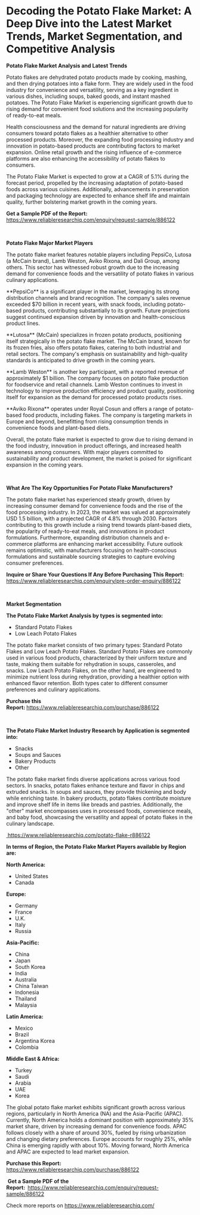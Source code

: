<p><h1>Decoding the Potato Flake Market: A Deep Dive into the Latest Market Trends, Market Segmentation, and Competitive Analysis</h1></p><p><strong>Potato Flake Market Analysis and Latest Trends</strong></p>
<p><p>Potato flakes are dehydrated potato products made by cooking, mashing, and then drying potatoes into a flake form. They are widely used in the food industry for convenience and versatility, serving as a key ingredient in various dishes, including soups, baked goods, and instant mashed potatoes. The Potato Flake Market is experiencing significant growth due to rising demand for convenient food solutions and the increasing popularity of ready-to-eat meals. </p><p>Health consciousness and the demand for natural ingredients are driving consumers toward potato flakes as a healthier alternative to other processed products. Moreover, the expanding food processing industry and innovation in potato-based products are contributing factors to market expansion. Online retail growth and the rising influence of e-commerce platforms are also enhancing the accessibility of potato flakes to consumers. </p><p>The Potato Flake Market is expected to grow at a CAGR of 5.1% during the forecast period, propelled by the increasing adaptation of potato-based foods across various cuisines. Additionally, advancements in preservation and packaging technology are expected to enhance shelf life and maintain quality, further bolstering market growth in the coming years.</p></p>
<p><strong>Get a Sample PDF of the Report:&nbsp;</strong> <a href="https://www.reliableresearchiq.com/enquiry/request-sample/886122?utm_campaign=3055&utm_medium=2&utm_source=Github&utm_content=ia&utm_term=07042025&utm_id=potato-flake">https://www.reliableresearchiq.com/enquiry/request-sample/886122</a></p>
<p>&nbsp;</p>
<p><strong>Potato Flake Major Market Players</strong></p>
<p><p>The potato flake market features notable players including PepsiCo, Lutosa (a McCain brand), Lamb Weston, Aviko Rixona, and Dali Group, among others. This sector has witnessed robust growth due to the increasing demand for convenience foods and the versatility of potato flakes in various culinary applications.</p><p>**PepsiCo** is a significant player in the market, leveraging its strong distribution channels and brand recognition. The company's sales revenue exceeded $70 billion in recent years, with snack foods, including potato-based products, contributing substantially to its growth. Future projections suggest continued expansion driven by innovation and health-conscious product lines.</p><p>**Lutosa** (McCain) specializes in frozen potato products, positioning itself strategically in the potato flake market. The McCain brand, known for its frozen fries, also offers potato flakes, catering to both industrial and retail sectors. The company's emphasis on sustainability and high-quality standards is anticipated to drive growth in the coming years.</p><p>**Lamb Weston** is another key participant, with a reported revenue of approximately $1 billion. The company focuses on potato flake production for foodservice and retail channels. Lamb Weston continues to invest in technology to improve production efficiency and product quality, positioning itself for expansion as the demand for processed potato products rises.</p><p>**Aviko Rixona** operates under Royal Cosun and offers a range of potato-based food products, including flakes. The company is targeting markets in Europe and beyond, benefitting from rising consumption trends in convenience foods and plant-based diets.</p><p>Overall, the potato flake market is expected to grow due to rising demand in the food industry, innovation in product offerings, and increased health awareness among consumers. With major players committed to sustainability and product development, the market is poised for significant expansion in the coming years.</p></p>
<p>&nbsp;</p>
<p><strong>What Are The Key Opportunities For Potato Flake Manufacturers?</strong></p>
<p><p>The potato flake market has experienced steady growth, driven by increasing consumer demand for convenience foods and the rise of the food processing industry. In 2023, the market was valued at approximately USD 1.5 billion, with a projected CAGR of 4.8% through 2030. Factors contributing to this growth include a rising trend towards plant-based diets, the popularity of ready-to-eat meals, and innovations in product formulations. Furthermore, expanding distribution channels and e-commerce platforms are enhancing market accessibility. Future outlook remains optimistic, with manufacturers focusing on health-conscious formulations and sustainable sourcing strategies to capture evolving consumer preferences.</p></p>
<p><strong>Inquire or Share Your Questions If Any Before Purchasing This Report:</strong> <a href="https://www.reliableresearchiq.com/enquiry/pre-order-enquiry/886122?utm_campaign=3055&utm_medium=2&utm_source=Github&utm_content=ia&utm_term=07042025&utm_id=potato-flake">https://www.reliableresearchiq.com/enquiry/pre-order-enquiry/886122</a></p>
<p>&nbsp;</p>
<p><strong>Market Segmentation</strong></p>
<p><strong>The Potato Flake Market Analysis by types is segmented into:</strong></p>
<p><ul><li>Standard Potato Flakes</li><li>Low Leach Potato Flakes</li></ul></p>
<p><p>The potato flake market consists of two primary types: Standard Potato Flakes and Low Leach Potato Flakes. Standard Potato Flakes are commonly used in various food products, characterized by their uniform texture and taste, making them suitable for rehydration in soups, casseroles, and snacks. Low Leach Potato Flakes, on the other hand, are engineered to minimize nutrient loss during rehydration, providing a healthier option with enhanced flavor retention. Both types cater to different consumer preferences and culinary applications.</p></p>
<p><strong>Purchase this Report:&nbsp;</strong><a href="https://www.reliableresearchiq.com/purchase/886122?utm_campaign=3055&utm_medium=2&utm_source=Github&utm_content=ia&utm_term=07042025&utm_id=potato-flake">https://www.reliableresearchiq.com/purchase/886122</a></p>
<p>&nbsp;</p>
<p><strong>The Potato Flake Market Industry Research by Application is segmented into:</strong></p>
<p><ul><li>Snacks</li><li>Soups and Sauces</li><li>Bakery Products</li><li>Other</li></ul></p>
<p><p>The potato flake market finds diverse applications across various food sectors. In snacks, potato flakes enhance texture and flavor in chips and extruded snacks. In soups and sauces, they provide thickening and body while enriching taste. In bakery products, potato flakes contribute moisture and improve shelf life in items like breads and pastries. Additionally, the "other" market encompasses uses in processed foods, convenience meals, and baby food, showcasing the versatility and appeal of potato flakes in the culinary landscape.</p></p>
<p><a href="https://www.reliableresearchiq.com/potato-flake-r886122?utm_campaign=3055&utm_medium=2&utm_source=Github&utm_content=ia&utm_term=07042025&utm_id=potato-flake">&nbsp;https://www.reliableresearchiq.com/potato-flake-r886122</a></p>
<p><strong>In terms of Region, the Potato Flake Market Players available by Region are:</strong></p>
<p>
    <p> <strong> North America: </strong>
        <ul>
            <li>United States</li>
            <li>Canada</li>
        </ul>
        </p> 
    <p> <strong> Europe: </strong>
        <ul>
            <li>Germany</li>
            <li>France</li>
            <li>U.K.</li>
            <li>Italy</li>
            <li>Russia</li>
        </ul>
        </p> 
    <p> <strong> Asia-Pacific: </strong>
        <ul>
            <li>China</li>
            <li>Japan</li>
            <li>South Korea</li>
            <li>India</li>
            <li>Australia</li>
            <li>China Taiwan</li>
            <li>Indonesia</li>
            <li>Thailand</li>
            <li>Malaysia</li>
        </ul>
        </p> 
    <p> <strong> Latin America: </strong>
        <ul>
            <li>Mexico</li>
            <li>Brazil</li>
            <li>Argentina Korea</li>
            <li>Colombia</li>
        </ul>
        </p> 
    <p> <strong> Middle East & Africa: </strong>
        <ul>
            <li>Turkey</li>
            <li>Saudi</li>
            <li>Arabia</li>
            <li>UAE</li>
            <li>Korea</li>
        </ul>
    </p>
    </p>
<p><p>The global potato flake market exhibits significant growth across various regions, particularly in North America (NA) and the Asia-Pacific (APAC). Currently, North America holds a dominant position with approximately 35% market share, driven by increasing demand for convenience foods. APAC follows closely with a share of around 30%, fueled by rising urbanization and changing dietary preferences. Europe accounts for roughly 25%, while China is emerging rapidly with about 10%. Moving forward, North America and APAC are expected to lead market expansion.</p></p>
<p><strong>Purchase this Report: </strong><a href="https://www.reliableresearchiq.com/purchase/886122?utm_campaign=3055&utm_medium=2&utm_source=Github&utm_content=ia&utm_term=07042025&utm_id=potato-flake">https://www.reliableresearchiq.com/purchase/886122</a></p>
<p>&nbsp;<strong>Get a Sample PDF of the Report:&nbsp;&nbsp;</strong><a href="https://www.reliableresearchiq.com/enquiry/request-sample/886122?utm_campaign=3055&utm_medium=2&utm_source=Github&utm_content=ia&utm_term=07042025&utm_id=potato-flake">https://www.reliableresearchiq.com/enquiry/request-sample/886122</a></p>
<p><strong></strong></p>
<p>Check more reports on <a href="https://www.reliableresearchiq.com/?utm_campaign=3055&utm_medium=2&utm_source=Github&utm_content=ia&utm_term=07042025&utm_id=potato-flake">https://www.reliableresearchiq.com/</a></p>